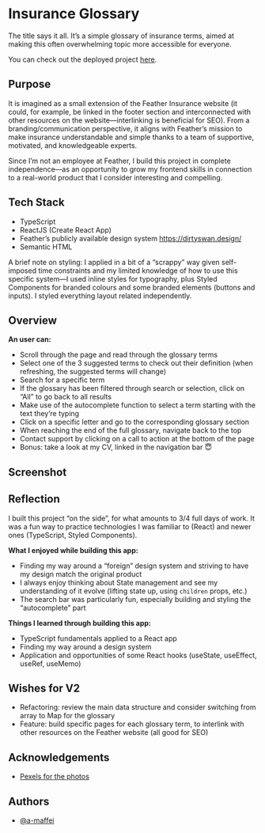 # Insurance Glossary

The title says it all. It’s a simple glossary of insurance terms, aimed at making this often overwhelming topic more accessible for everyone. 

You can check out the deployed project [here](https://insurance-glossary.netlify.app/).

## Purpose

It is imagined as a small extension of the Feather Insurance website (it could, for example, be linked in the footer section and interconnected with other resources on the website—interlinking is beneficial for SEO). From a branding/communication perspective, it aligns with Feather’s mission to make insurance understandable and simple thanks to a team of supportive, motivated, and knowledgeable experts.

Since I’m not an employee at Feather, I build this project in complete independence—as an opportunity to grow my frontend skills in connection to a real-world product that I consider interesting and compelling. 

## Tech Stack

- TypeScript
- ReactJS (Create React App)
- Feather’s publicly available design system https://dirtyswan.design/
- Semantic HTML

A brief note on styling: I applied in a bit of a “scrappy” way given self-imposed time constraints and my limited knowledge of how to use this specific system—I used inline styles for typography, plus Styled Components for branded colours and some branded elements (buttons and inputs). I styled everything layout related independently.

## Overview

**An user can:**

- Scroll through the page and read through the glossary terms
- Select one of the 3 suggested terms to check out their definition (when refreshing, the suggested terms will change)
- Search for a specific term
- If the glossary has been filtered through search or selection, click on “All” to go back to all results
- Make use of the autocomplete function to select a term starting with the text they’re typing
- Click on a specific letter and go to the corresponding glossary section
- When reaching the end of the full glossary, navigate back to the top
- Contact support by clicking on a call to action at the bottom of the page
- Bonus: take a look at my CV, linked in the navigation bar 😇

## Screenshot



## Reflection

I built this project “on the side”, for what amounts to 3/4 full days of work. It was a fun way to practice technologies I was familiar to (React) and newer ones (TypeScript, Styled Components).

**What I enjoyed while building this app:**
- Finding my way around a “foreign” design system and striving to have my design match the original product
- I always enjoy thinking about State management and see my understanding of it evolve (lifting state up, using `children` props, etc.)
- The search bar was particularly fun, especially building and styling the “autocomplete” part

**Things I learned through building this app:**
- TypeScript fundamentals applied to a React app
- Finding my way around a design system 
- Application and opportunities of some React hooks (useState, useEffect, useRef, useMemo)

## Wishes for V2

- Refactoring: review the main data structure and consider switching from array to Map for the glossary
- Feature: build specific pages for each glossary term, to interlink with other resources on the Feather website (all good for SEO)

## Acknowledgements

- [Pexels for the photos](https://www.pexels.com/)

## Authors

- [@a-maffei](https://www.github.com/a-maffei)
